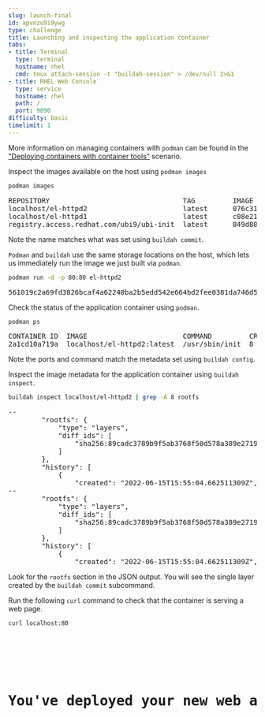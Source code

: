 ```yaml
---
slug: launch-final
id: apvnzu9i9ywg
type: challenge
title: Launching and inspecting the application container
tabs:
- title: Terminal
  type: terminal
  hostname: rhel
  cmd: tmux attach-session -t "buildah-session" > /dev/null 2>&1
- title: RHEL Web Console
  type: service
  hostname: rhel
  path: /
  port: 9090
difficulty: basic
timelimit: 1
---
```

More information on managing containers with `podman` can be found in the ["Deploying containers with container tools"](https://lab.redhat.com/podman-deploy) scenario.

Inspect the images available on the host using `podman images`

```bash
podman images
```

<pre class="file">
REPOSITORY                                TAG         IMAGE ID      CREATED         SIZE
localhost/el-httpd2                       latest      076c3116b4c1  40 seconds ago  299 MB
localhost/el-httpd1                       latest      c08e21fe69a5  16 minutes ago  299 MB
registry.access.redhat.com/ubi9/ubi-init  latest      849d803e50eb  32 hours ago    247 MB
</pre>

Note the name matches what was set using `buildah commit`.

`Podman` and `buildah` use the same storage locations on the host, which lets us immediately run the image we just built via `podman`.

```bash
podman run -d -p 80:80 el-httpd2
```

<pre class="file">
561019c2a69fd3826bcaf4a62240ba2b5edd542e664bd2fee0381da746d58d95
</pre>

Check the status of the application container using `podman`.

```bash
podman ps
```

<pre class="file">
CONTAINER ID  IMAGE                       COMMAND         CREATED        STATUS            PORTS               NAMES
2a1cd10a719a  localhost/el-httpd2:latest  /usr/sbin/init  8 seconds ago  Up 8 seconds ago  0.0.0.0:80->80/tcp  youthful_hertz
</pre>

Note the ports and command match the metadata set using `buildah config`.

Inspect the image metadata for the application container using `buildah inspect`.

```bash
buildah inspect localhost/el-httpd2 | grep -A 8 rootfs
```

<pre class="file">
--
        "rootfs": {
            "type": "layers",
            "diff_ids": [
                "sha256:89cadc3789b9f5ab3768f50d578a389e2719cf9981b585e70ca409b8b143defc"
            ]
        },
        "history": [
            {
                "created": "2022-06-15T15:55:04.662511309Z",
--
        "rootfs": {
            "type": "layers",
            "diff_ids": [
                "sha256:89cadc3789b9f5ab3768f50d578a389e2719cf9981b585e70ca409b8b143defc"
            ]
        },
        "history": [
            {
                "created": "2022-06-15T15:55:04.662511309Z",
</pre>

Look for the `rootfs` section in the JSON output. You will see the single layer created by the `buildah commit` subcommand.

Run the following `curl` command to check that the container is serving a web page.

```bash
curl localhost:80
```

<pre class="file">
<!DOCTYPE html>
<head>
  <title>Welcome to a container!</title>
</head>
<body>
<h1>You've deployed your new web application into a container from scratch!</h1>
</body>
</pre>